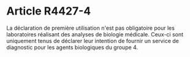 # Article R4427-4

  
La déclaration de première utilisation n'est pas obligatoire pour les laboratoires réalisant des analyses de biologie médicale. Ceux-ci sont uniquement tenus de déclarer leur intention de fournir un service de diagnostic pour les agents biologiques du groupe 4.